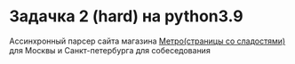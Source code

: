 # Задачка 2 (hard) на python3.9

Ассинхронный парсер сайта магазина [Метро(страницы со сладостями)](https://online.metro-cc.ru/category/sladosti-chipsy-sneki/konfety-podarochnye-nabory?from=under_search) для Москвы и Санкт-петербурга для собеседования
